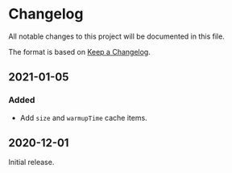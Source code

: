 # Changelog
All notable changes to this project will be documented in this file.

The format is based on [Keep a Changelog](http://keepachangelog.com/en/1.0.0/).

## 2021-01-05

### Added
* Add `size` and `warmupTime` cache items.

## 2020-12-01
Initial release.
